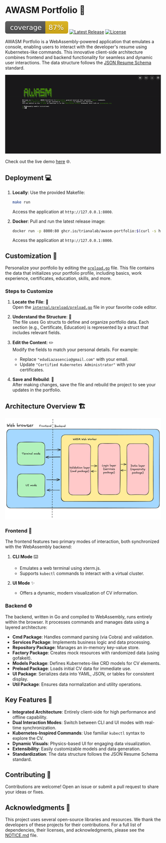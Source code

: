 # AWASM Portfolio :rocket:

[![Coverage Badge](https://raw.githubusercontent.com/trianalab/awasm-portfolio/badges/.badges/main/coverage.svg)](https://github.com/trianalab/awasm-portfolio) [![Latest Release](https://img.shields.io/github/v/release/trianalab/awasm-portfolio)](https://github.com/trianalab/awasm-portfolio/releases/latest) [![License](https://img.shields.io/github/license/trianalab/awasm-portfolio)](https://github.com/trianalab/awasm-portfolio/blob/main/LICENSE)

AWASM Portfolio is a WebAssembly-powered application that emulates a console, enabling users to interact with the developer's resume using Kubernetes-like commands. This innovative client-side architecture combines frontend and backend functionality for seamless and dynamic user interactions. The data structure follows the [JSON Resume Schema](https://jsonresume.org/schema) standard.

![Demo](images/demo.gif)

Check out the live demo [here](https://edudiaz.dev) :globe_with_meridians:.

## Deployment :computer:

1.  **Locally**: Use the provided Makefile:
    ```bash
    make run
    ```
    Access the application at `http://127.0.0.1:8000`.

2.  **Docker**: Pull and run the latest release image:
    ```bash
    docker run -p 8000:80 ghcr.io/trianalab/awasm-portfolio:$(curl -s https://api.github.com/repos/trianalab/awasm-portfolio/releases/latest | jq -r .tag_name)
    ```
    Access the application at `http://127.0.0.1:8000`.

## Customization :wrench:

Personalize your portfolio by editing the [`preload.go`](internal/preload/preload.go) file. This file contains the data that initializes your portfolio profile, including basics, work experience, certificates, education, skills, and more.

### Steps to Customize

1.  **Locate the File**: :file_folder:  
    Open the [`internal/preload/preload.go`](internal/preload/preload.go) file in your favorite code editor.

2.  **Understand the Structure**: :eyes:  
    The file uses Go structs to define and organize portfolio data. Each section (e.g., Certificate, Education) is represented by a struct that includes relevant fields.

3.  **Edit the Content**: :pencil2:  
    Modify the fields to match your personal details. For example:

    *   Replace `"edudiazasencio@gmail.com"` with your email.
    *   Update `"Certified Kubernetes Administrator"` with your certificates.

4.  **Save and Rebuild**: :hammer:  
    After making changes, save the file and rebuild the project to see your updates in the portfolio.

## Architecture Overview :building_construction:

![Architecture](images/architecture.png)

### Frontend :art:

The frontend features two primary modes of interaction, both synchronized with the WebAssembly backend:

1.  **CLI Mode** :keyboard:
    *   Emulates a web terminal using xterm.js.
    *   Supports `kubectl` commands to interact with a virtual cluster.

2.  **UI Mode** :sparkles:
    *   Offers a dynamic, modern visualization of CV information.

### Backend :gear:

The backend, written in Go and compiled to WebAssembly, runs entirely within the browser. It processes commands and manages data using a layered architecture:

*   **Cmd Package**: Handles command parsing (via Cobra) and validation.
*   **Services Package**: Implements business logic and data processing.
*   **Repository Package**: Manages an in-memory key-value store.
*   **Factory Package**: Creates mock resources with randomized data (using gofakeit).
*   **Models Package**: Defines Kubernetes-like CRD models for CV elements.
*   **Preload Package**: Loads initial CV data for immediate use.
*   **UI Package**: Serializes data into YAML, JSON, or tables for consistent display.
*   **Util Package**: Ensures data normalization and utility operations.

## Key Features :key:

*   **Integrated Architecture**: Entirely client-side for high performance and offline capability.
*   **Dual Interaction Modes**: Switch between CLI and UI modes with real-time synchronization.
*   **Kubernetes-Inspired Commands**: Use familiar `kubectl` syntax to explore the CV.
*   **Dynamic Visuals**: Physics-based UI for engaging data visualization.
*   **Extensibility**: Easily customizable models and data generation.
*   **Standardization**: The data structure follows the JSON Resume Schema standard.

## Contributing :handshake:

Contributions are welcome! Open an issue or submit a pull request to share your ideas or fixes.

## Acknowledgments :pray:

This project uses several open-source libraries and resources. We thank the developers of these projects for their contributions.
For a full list of dependencies, their licenses, and acknowledgments, please see the [NOTICE.md](./NOTICE.md) file.
